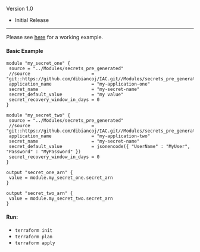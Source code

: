 Version 1.0
 - Initial Release
 
***

Please see [here](https://github.com/dibiancoj/IAC/tree/main/ModuleTester/Secrets_PreGenerated) for a working example.

 #### Basic Example

 ```
module "my_secret_one" {
  source = "../Modules/secrets_pre_generated"
  //source                       = "git::https://github.com/dibiancoj/IAC.git//Modules/secrets_pre_generated"
  application_name               = "my-application-one"
  secret_name                    = "my-secret-name"
  secret_default_value           = "my value"
  secret_recovery_window_in_days = 0
}

module "my_secret_two" {
  source = "../Modules/secrets_pre_generated"
  //source                       = "git::https://github.com/dibiancoj/IAC.git//Modules/secrets_pre_generated"
  application_name               = "my-application-two"
  secret_name                    = "my-secret-name"
  secret_default_value           = jsonencode({ "UserName" : "MyUser", "Password" : "MyPassword" })
  secret_recovery_window_in_days = 0
}

output "secret_one_arn" {
  value = module.my_secret_one.secret_arn
}

output "secret_two_arn" {
  value = module.my_secret_two.secret_arn
}
 ```

 #### Run:
- ```terraform init```
- ```terraform plan```
- ```terraform apply```
